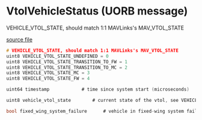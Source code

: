 # VtolVehicleStatus (UORB message)

VEHICLE_VTOL_STATE, should match 1:1 MAVLinks's MAV_VTOL_STATE

[source file](https://github.com/PX4/PX4-Autopilot/blob/release/1.15/msg/VtolVehicleStatus.msg)

```c
# VEHICLE_VTOL_STATE, should match 1:1 MAVLinks's MAV_VTOL_STATE
uint8 VEHICLE_VTOL_STATE_UNDEFINED = 0
uint8 VEHICLE_VTOL_STATE_TRANSITION_TO_FW = 1
uint8 VEHICLE_VTOL_STATE_TRANSITION_TO_MC = 2
uint8 VEHICLE_VTOL_STATE_MC = 3
uint8 VEHICLE_VTOL_STATE_FW = 4

uint64 timestamp			# time since system start (microseconds)

uint8 vehicle_vtol_state		# current state of the vtol, see VEHICLE_VTOL_STATE

bool fixed_wing_system_failure		# vehicle in fixed-wing system failure failsafe mode (after quad-chute)

```
